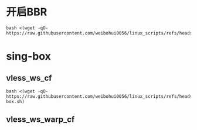 # 开启BBR
```
bash <(wget -qO- https://raw.githubusercontent.com/weibohui0056/linux_scripts/refs/heads/main/open_bbr.sh)
```

# sing-box

## vless_ws_cf
```
bash <(wget -qO- https://raw.githubusercontent.com/weibohui0056/linux_scripts/refs/heads/main/sing-box.sh)
```
## vless_ws_warp_cf
